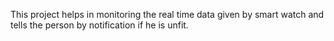 This project helps in monitoring the real time data given by smart watch and tells the person by notification if he is unfit.